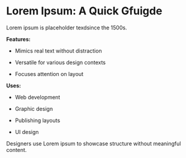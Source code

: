 # Lorem Ipsum: A Quick Gfuigde

Lorem ipsum is placeholder texdsince the 1500s.

**Features:**

* Mimics real text without distraction

* Versatile for various design contexts

* Focuses attention on layout

**Uses:**

* Web development

* Graphic design

* Publishing layouts

* UI design

Designers use Lorem ipsum to showcase structure without meaningful content.
